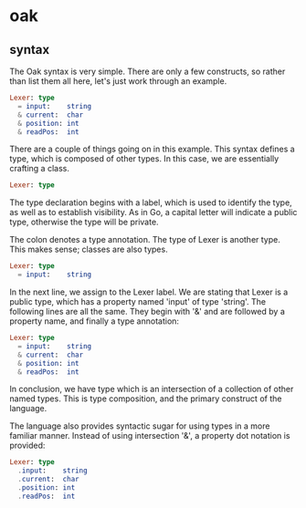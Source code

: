# oak

## syntax

The Oak syntax is very simple. There are only a few constructs, so rather than 
list them all here, let's just work through an example.

```elm
Lexer: type 
  = input:    string 
  & current:  char 
  & position: int 
  & readPos:  int 
```

There are a couple of things going on in this example.
This syntax defines a type, which is composed of other
types. In this case, we are essentially crafting a class.

```elm
Lexer: type
```
The type declaration begins with a label, which is used to
identify the type, as well as to establish visibility. As
in Go, a capital letter will indicate a public type, 
otherwise the type will be private.

The colon denotes a type annotation. The type of Lexer is
another type. This makes sense; classes are also types.

```elm
Lexer: type 
  = input:    string 
```

In the next line, we assign to the Lexer label. We are stating
that Lexer is a public type, which has a property named 'input'
of type 'string'. The following lines are all the same. They 
begin with '&' and are followed by a property name, and finally
a type annotation:

```elm
Lexer: type 
  = input:    string 
  & current:  char 
  & position: int 
  & readPos:  int 
```

In conclusion, we have type which is an intersection of a collection
of other named types. This is type composition, and the primary 
construct of the language. 

The language also provides syntactic sugar for using types in a 
more familiar manner. Instead of using intersection '&', a 
property dot notation is provided:

```elm
Lexer: type 
  .input:    string 
  .current:  char
  .position: int
  .readPos:  int
```
